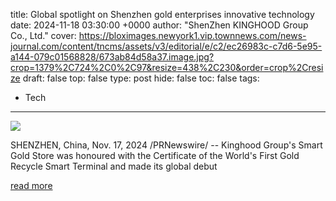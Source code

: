 title: Global spotlight on Shenzhen gold enterprises innovative technology
date: 2024-11-18 03:30:00 +0000
author: "ShenZhen KINGHOOD Group Co., Ltd."
cover: https://bloximages.newyork1.vip.townnews.com/news-journal.com/content/tncms/assets/v3/editorial/e/c2/ec26983c-c7d6-5e95-a144-079c01568828/673ab84d58a37.image.jpg?crop=1379%2C724%2C0%2C97&resize=438%2C230&order=crop%2Cresize
draft: false
top: false
type: post
hide: false
toc: false
tags:
  - Tech
---

![](https://bloximages.newyork1.vip.townnews.com/news-journal.com/content/tncms/assets/v3/editorial/e/c2/ec26983c-c7d6-5e95-a144-079c01568828/673ab84d58a37.image.jpg?crop=1379%2C724%2C0%2C97&resize=438%2C230&order=crop%2Cresize)

SHENZHEN, China, Nov. 17, 2024 /PRNewswire/ -- Kinghood Group's Smart Gold Store was honoured with the Certificate of the World's First Gold Recycle Smart Terminal and made its global debut

[read more](https://curated.tncontentexchange.com/partners/pr_newswire/industry/jewelry/global-spotlight-on-shenzhen-gold-enterprises-innovative-technology/article_bc45e5e1-72c3-5e0e-be24-704a7e39b2b3.html)
